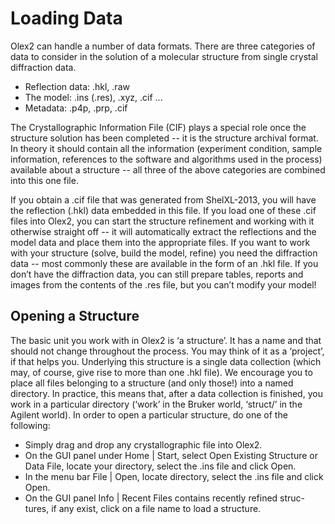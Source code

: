 # Loading Data
Olex2 can handle a number of data formats. There are three categories of data to consider in the solution of a molecular structure from single crystal diffraction data.
- Reflection data: .hkl, .raw
- The model: .ins (.res), .xyz, .cif ...
- Metadata: .p4p, .prp, .cif

The Crystallographic Information File (CIF) plays a special role once the structure solution has been completed -- it is the structure archival format. In theory it should contain all the information (experiment condition, sample information, references to the software and algorithms used in the process) available about a structure -- all three of the above categories are combined into this one file.

If you obtain a .cif file that was generated from ShelXL-2013, you will have the reflection (.hkl) data embedded in this file. If you load one of these .cif files into Olex2, you can start the structure refinement and working with it otherwise straight off -- it will automatically extract the reflections and the model data and place them into the appropriate files.
If you want to work with your structure (solve, build the model, refine) you need the diffraction data -- most commonly these are available in the form of an .hkl file.
If you don’t have the diffraction data, you can still prepare tables, reports and images from the contents of the .res file, but you can’t modify your model!

## Opening a Structure
The basic unit you work with in Olex2 is ‘a structure’. It has a name and that should not change throughout the process. You may think of it as a ‘project’, if that helps you. Underlying this structure is a single data collection (which may, of course, give rise to more than one .hkl file). We encourage you to place all files belonging to a structure (and only those!) into a named directory. In practice, this means that, after a data collection is finished, you work in a particular directory (‘work’ in the Bruker world, ‘struct/’ in the Agilent world). In order to open a particular structure, do one of the following: 
- Simply drag and drop any crystallographic file into Olex2. 
- On the GUI panel under Home | Start, select Open Existing Structure or Data File, locate your directory, select the .ins file and click Open. 
- In the menu bar File | Open, locate directory, select the .ins file and click Open.
- On the GUI panel Info | Recent Files contains recently refined struc-tures, if any exist, click on a file name to load a structure.
